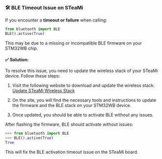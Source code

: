 ### 🛠 BLE Timeout Issue on STeaMi

If you encounter a **timeout or failure** when calling:

```python
from bluetooth import BLE
BLE().active(True)
```

This may be due to a missing or incompatible BLE firmware on your STM32WB chip.

#### ✅ Solution:

To resolve this issue, you need to update the wireless stack of your STeaMi device. Follow these steps:

1. Visit the following website to download and update the wireless stack:  
   [Update STeaMi Wireless Stack](https://steamicc.github.io/steami-tools/webusb-wireless-stack/index.html)

2. On the site, you will find the necessary tools and instructions to update the firmware and the BLE stack on your STM32WB device.

3. Once updated, you should be able to activate BLE without any issues.

After flashing the firmware, BLE should activate without issues:

```python
>>> from bluetooth import BLE
>>> BLE().active(True)
True
```

This will fix the BLE activation timeout issue on the STeaMi board.